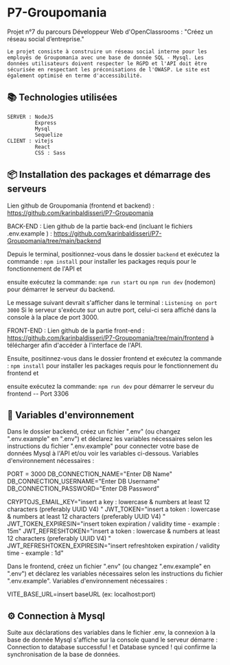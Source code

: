 # P7-Groupomania

Projet n°7 du parcours Développeur Web d'OpenClassrooms : "Créez un réseau social d’entreprise."

    Le projet consiste à construire un réseau social interne pour les employés de Groupomania avec une base de donnée SQL - Mysql. Les données utilisateurs doivent respecter le RGPD et l'API doit être sécurisée en respectant les préconisations de l'OWASP. Le site est également optimisé en terme d'accessibilité.


## 📚 Technologies utilisées

    SERVER : NodeJS
             Express
             Mysql
             Sequelize
    CLIENT : vitejs
             React
             CSS : Sass


## 📦 Installation des packages et démarrage des serveurs

Lien github de Groupomania (frontend et backend) : 
https://github.com/karinbaldisseri/P7-Groupomania

BACK-END : 
Lien github de la partie back-end (incluant le fichiers .env.example ) : 
https://github.com/karinbaldisseri/P7-Groupomania/tree/main/backend

Depuis le terminal, positionnez-vous dans le dossier `backend`  et exécutez la commande :
`npm install` 
pour installer les packages requis pour le fonctionnement de l'API et 

ensuite exécutez la commande:
`npm run start` ou `npm run dev` (nodemon)
pour démarrer le serveur du backend.

Le message suivant devrait s'afficher dans le terminal :
`Listening on port 3000`
Si le serveur s'exécute sur un autre port, celui-ci sera affiché dans la console à la place de port 3000. 


FRONT-END :
Lien github de la partie front-end : 
https://github.com/karinbaldisseri/P7-Groupomania/tree/main/frontend
à télécharger afin d'accéder à l'interface de l'API.

Ensuite, positinnez-vous dans le dossier frontend et exécutez la commande :
`npm install`
pour installer les packages requis pour le fonctionnement du frontend et 

ensuite exécutez la commande:
`npm run dev`
pour démarrer le serveur du frontend -- Port 3306


## 🔐 Variables d'environnement 

Dans le dossier backend, créez un fichier ".env" (ou changez ".env.example" en ".env") et déclarez les variables nécessaires selon les instructions du fichier ".env.example" pour connecter votre base de données Mysql à l'API et/ou voir les variables ci-dessous.
Variables d'environnement nécessaires : 

PORT = 3000
DB_CONNECTION_NAME="Enter DB Name"
DB_CONNECTION_USERNAME="Enter DB Username"
DB_CONNECTION_PASSWORD="Enter DB Password"

CRYPTOJS_EMAIL_KEY="insert a key : lowercase & numbers at least 12 characters (preferably UUID V4) "
JWT_TOKEN="insert a token : lowercase & numbers at least 12 characters (preferably UUID V4) "
JWT_TOKEN_EXPIRESIN="insert token expiration / validity time - example : 15m"
JWT_REFRESHTOKEN="insert a token : lowercase & numbers at least 12 characters (preferably UUID V4) "
JWT_REFRESHTOKEN_EXPIRESIN="insert refreshtoken expiration / validity time - example : 1d"


Dans le frontend, créez un fichier ".env" (ou changez ".env.example" en ".env") et déclarez les variables nécessaires selon les instructions du fichier ".env.example".
Variables d'environnement nécessaires : 

VITE_BASE_URL=insert baseURL (ex: localhost:port)


## ⚙️ Connection à Mysql

Suite aux déclarations des variables dans le fichier .env, la connexion à la base de donnée Mysql s'affiche sur la console quand le serveur démarre : Connection to database successful ! et Database synced ! qui confirme la synchronisation de la base de données.



